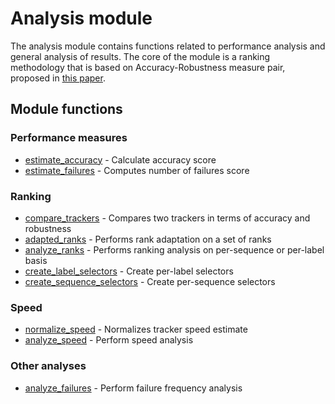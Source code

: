 Analysis module
===============

The analysis module contains functions related to performance analysis and general analysis of results. The core of the module
is a ranking methodology that is based on Accuracy-Robustness measure pair, proposed in [this paper].


Module functions
----------------

### Performance measures

-    [estimate_accuracy](estimate_accuracy.m) - Calculate accuracy score
-    [estimate_failures](estimate_failures.m) - Computes number of failures score

### Ranking

-    [compare_trackers](compare_trackers.m) - Compares two trackers in terms of accuracy and robustness
-    [adapted_ranks](adapted_ranks.m) - Performs rank adaptation on a set of ranks
-    [analyze_ranks](analyze_ranks.m) - Performs ranking analysis on per-sequence or per-label basis
-    [create_label_selectors](create_label_selectors.m) - Create per-label selectors
-    [create_sequence_selectors](create_sequence_selectors.m) - Create per-sequence selectors

### Speed

-    [normalize_speed](normalize_speed.m) - Normalizes tracker speed estimate
-    [analyze_speed](analyze_speed.m) - Perform speed analysis

### Other analyses

-    [analyze_failures](analyze_failures.m) - Perform failure frequency analysis


[this paper]: http://prints.vicos.si/publications/302/  "Is my new tracker really better than yours?"
